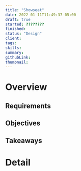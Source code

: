 ```yaml
---
title: "Showseat"
date: 2022-01-11T11:49:37-05:00
draft: true
started: ????????
finished:
status: "Design"
client:
tags:
skills:
summary:
githubLink:
thumbnail:
---
```


# Overview

## Requirements

## Objectives

## Takeaways

# Detail



